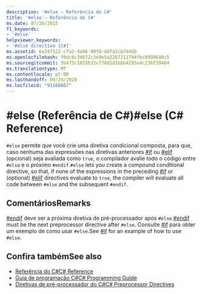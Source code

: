 ```yaml
---
description: '#else – Referência de C#'
title: '#else – Referência de C#'
ms.date: 07/20/2015
f1_keywords:
- '#else'
helpviewer_keywords:
- '#else directive [C#]'
ms.assetid: 6a347322-cfa2-4a86-98f8-ddfa2cb7d4db
ms.openlocfilehash: f0dc8c34672c3e9e5a2207211794fbc8099640c5
ms.sourcegitcommit: 5b475c1855b32cf78d2d1bbb4295e4c236f39464
ms.translationtype: MT
ms.contentlocale: pt-BR
ms.lasthandoff: 09/24/2020
ms.locfileid: "91168667"
---
```

# <a name="else-c-reference"></a><span data-ttu-id="597eb-103">#else (Referência de C#)</span><span class="sxs-lookup"><span data-stu-id="597eb-103">#else (C# Reference)</span></span>

<span data-ttu-id="597eb-104">`#else` permite que você crie uma diretiva condicional composta, para que, caso nenhuma das expressões nas diretivas anteriores [#if](./preprocessor-if.md) ou [#elif](./preprocessor-elif.md) (opcional) seja avaliada como `true`, o compilador avalie todo o código entre `#else` e o próximo `#endif`.</span><span class="sxs-lookup"><span data-stu-id="597eb-104">`#else` lets you create a compound conditional directive, so that, if none of the expressions in the preceding [#if](./preprocessor-if.md) or (optional) [#elif](./preprocessor-elif.md) directives evaluate to `true`, the compiler will evaluate all code between `#else` and the subsequent `#endif`.</span></span>  
  
## <a name="remarks"></a><span data-ttu-id="597eb-105">Comentários</span><span class="sxs-lookup"><span data-stu-id="597eb-105">Remarks</span></span>  

 <span data-ttu-id="597eb-106">[#endif](./preprocessor-endif.md) deve ser a próxima diretiva de pré-processador após `#else`.</span><span class="sxs-lookup"><span data-stu-id="597eb-106">[#endif](./preprocessor-endif.md) must be the next preprocessor directive after `#else`.</span></span> <span data-ttu-id="597eb-107">Consulte [#if](./preprocessor-if.md) para obter um exemplo de como usar `#else`.</span><span class="sxs-lookup"><span data-stu-id="597eb-107">See [#if](./preprocessor-if.md) for an example of how to use `#else`.</span></span>  
  
## <a name="see-also"></a><span data-ttu-id="597eb-108">Confira também</span><span class="sxs-lookup"><span data-stu-id="597eb-108">See also</span></span>

- [<span data-ttu-id="597eb-109">Referência do C#</span><span class="sxs-lookup"><span data-stu-id="597eb-109">C# Reference</span></span>](../index.md)
- [<span data-ttu-id="597eb-110">Guia de programação C#</span><span class="sxs-lookup"><span data-stu-id="597eb-110">C# Programming Guide</span></span>](../../programming-guide/index.md)
- [<span data-ttu-id="597eb-111">Diretivas de pré-processador do C#</span><span class="sxs-lookup"><span data-stu-id="597eb-111">C# Preprocessor Directives</span></span>](./index.md)

